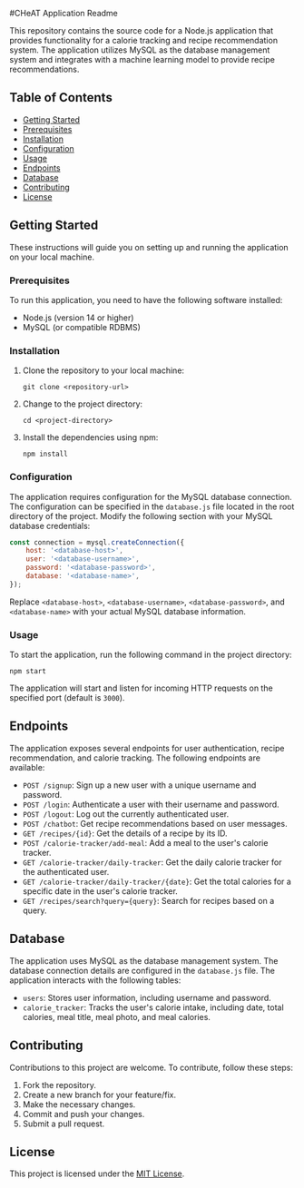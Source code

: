 #CHeAT Application Readme

This repository contains the source code for a Node.js application that provides functionality for a calorie tracking and recipe recommendation system. The application utilizes MySQL as the database management system and integrates with a machine learning model to provide recipe recommendations.

## Table of Contents

- [Getting Started](#getting-started)
- [Prerequisites](#prerequisites)
- [Installation](#installation)
- [Configuration](#configuration)
- [Usage](#usage)
- [Endpoints](#endpoints)
- [Database](#database)
- [Contributing](#contributing)
- [License](#license)

## Getting Started

These instructions will guide you on setting up and running the application on your local machine.

### Prerequisites

To run this application, you need to have the following software installed:

- Node.js (version 14 or higher)
- MySQL (or compatible RDBMS)

### Installation

1. Clone the repository to your local machine:

   ```
   git clone <repository-url>
   ```

2. Change to the project directory:

   ```
   cd <project-directory>
   ```

3. Install the dependencies using npm:

   ```
   npm install
   ```

### Configuration

The application requires configuration for the MySQL database connection. The configuration can be specified in the `database.js` file located in the root directory of the project. Modify the following section with your MySQL database credentials:

```javascript
const connection = mysql.createConnection({
    host: '<database-host>',
    user: '<database-username>',
    password: '<database-password>',
    database: '<database-name>',
});
```

Replace `<database-host>`, `<database-username>`, `<database-password>`, and `<database-name>` with your actual MySQL database information.

### Usage

To start the application, run the following command in the project directory:

```
npm start
```

The application will start and listen for incoming HTTP requests on the specified port (default is `3000`).

## Endpoints

The application exposes several endpoints for user authentication, recipe recommendation, and calorie tracking. The following endpoints are available:

- `POST /signup`: Sign up a new user with a unique username and password.
- `POST /login`: Authenticate a user with their username and password.
- `POST /logout`: Log out the currently authenticated user.
- `POST /chatbot`: Get recipe recommendations based on user messages.
- `GET /recipes/{id}`: Get the details of a recipe by its ID.
- `POST /calorie-tracker/add-meal`: Add a meal to the user's calorie tracker.
- `GET /calorie-tracker/daily-tracker`: Get the daily calorie tracker for the authenticated user.
- `GET /calorie-tracker/daily-tracker/{date}`: Get the total calories for a specific date in the user's calorie tracker.
- `GET /recipes/search?query={query}`: Search for recipes based on a query.

## Database

The application uses MySQL as the database management system. The database connection details are configured in the `database.js` file. The application interacts with the following tables:

- `users`: Stores user information, including username and password.
- `calorie_tracker`: Tracks the user's calorie intake, including date, total calories, meal title, meal photo, and meal calories.

## Contributing

Contributions to this project are welcome. To contribute, follow these steps:

1. Fork the repository.
2. Create a new branch for your feature/fix.
3. Make the necessary changes.
4. Commit and push your changes.
5. Submit a pull request.

## License

This project is licensed under the [MIT License](LICENSE).
